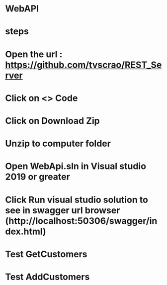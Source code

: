 # WebAPI

# steps
# Open the url : https://github.com/tvscrao/REST_Server
# Click on <> Code 
# Click on Download Zip
# Unzip to computer folder
# Open WebApi.sln in Visual studio 2019 or greater
# Click Run visual studio solution to see in swagger url browser (http://localhost:50306/swagger/index.html)
# Test GetCustomers
# Test AddCustomers
